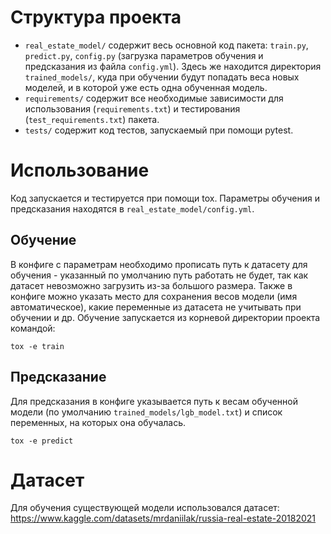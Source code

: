 # Структура проекта

- `real_estate_model/` содержит весь основной код пакета: `train.py`, `predict.py`, `config.py` (загрузка параметров обучения и предсказания из файла `config.yml`). Здесь же находится директория `trained_models/`, куда при обучении будут попадать веса новых моделей, и в которой уже есть одна обученная модель.
- `requirements/` содержит все необходимые зависимости для использования (`requirements.txt`) и тестирования (`test_requirements.txt`) пакета.
- `tests/` содержит код тестов, запускаемый при помощи pytest.


# Использование

Код запускается и тестируется при помощи tox. Параметры обучения и предсказания находятся в `real_estate_model/config.yml`.

## Обучение

В конфиге с параметрам необходимо прописать путь к датасету для обучения - указанный по умолчанию путь работать не будет, так как датасет невозможно загрузить из-за большого размера. Также в конфиге можно указать место для сохранения весов модели (имя автоматическое), какие переменные из датасета не учитывать при обучении и др. Обучение запускается из корневой директории проекта командой:

```
tox -e train
```

## Предсказание

Для предсказания в конфиге указывается путь к весам обученной модели (по умолчанию `trained_models/lgb_model.txt`) и список переменных, на которых она обучалась.

```
tox -e predict
```


# Датасет

Для обучения существующей модели использовался датасет:
https://www.kaggle.com/datasets/mrdaniilak/russia-real-estate-20182021
